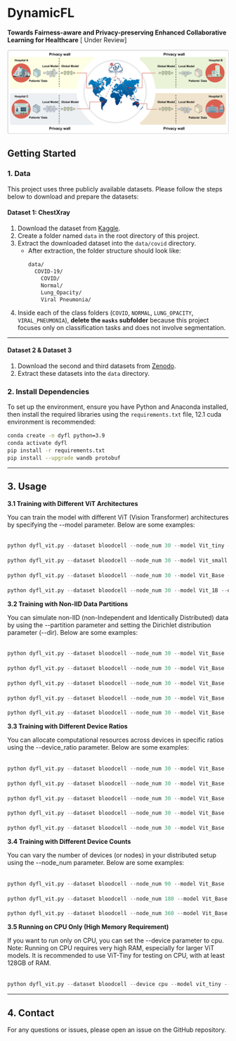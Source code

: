 # DynamicFL
**Towards Fairness-aware and Privacy-preserving Enhanced Collaborative Learning for Healthcare** [ Under Review]

![image](overview.jpg)

## **Getting Started**

### **1. Data**
This project uses three publicly available datasets. Please follow the steps below to download and prepare the datasets:

#### **Dataset 1: ChestXray**  
1. Download the dataset from [Kaggle](https://www.kaggle.com/datasets/tawsifurrahman/covid19-radiography-database/data).  
2. Create a folder named `data` in the root directory of this project.  
3. Extract the downloaded dataset into the `data/covid` directory.  
   - After extraction, the folder structure should look like:  
     ```
     data/
       COVID-19/
         COVID/
         Normal/
         Lung_Opacity/
         Viral Pneumonia/
     ```  
4. Inside each of the class folders (`COVID`, `NORMAL`, `LUNG_OPACITY`, `VIRAL_PNEUMONIA`), **delete the `masks` subfolder** because this project focuses only on classification tasks and does not involve segmentation.  

---

#### **Dataset 2 & Dataset 3**  
1. Download the second and third datasets from [Zenodo](https://zenodo.org/records/10519652).  
2. Extract these datasets into the `data` directory.


### **2. Install Dependencies**
To set up the environment, ensure you have Python and Anaconda installed, then install the required libraries using the `requirements.txt` file, 12.1 cuda environment is recommended:

```bash
conda create -n dyfl python=3.9
conda activate dyfl
pip install -r requirements.txt
pip install --upgrade wandb protobuf

```
---

## **3. Usage**

**3.1 Training with Different ViT Architectures**

You can train the model with different ViT (Vision Transformer) architectures by specifying the --model parameter. Below are some examples:

```python

python dyfl_vit.py --dataset bloodcell --node_num 30 --model Vit_tiny --device cuda:0

python dyfl_vit.py --dataset bloodcell --node_num 30 --model Vit_small --device cuda:0

python dyfl_vit.py --dataset bloodcell --node_num 30 --model Vit_Base --device cuda:0

python dyfl_vit.py --dataset bloodcell --node_num 30 --model Vit_1B --device cuda:0

```

**3.2 Training with Non-IID Data Partitions**

You can simulate non-IID (non-Independent and Identically Distributed) data by using the --partition parameter and setting the Dirichlet distribution parameter (--dir). Below are some examples:


```python

python dyfl_vit.py --dataset bloodcell --node_num 30 --model Vit_Base --device cuda:0 --partition dir --dir 0.1

python dyfl_vit.py --dataset bloodcell --node_num 30 --model Vit_Base --device cuda:0 --partition dir --dir 0.3

python dyfl_vit.py --dataset bloodcell --node_num 30 --model Vit_Base --device cuda:0 --partition dir --dir 0.5

python dyfl_vit.py --dataset bloodcell --node_num 30 --model Vit_Base --device cuda:0 --partition dir --dir 0.7

python dyfl_vit.py --dataset bloodcell --node_num 30 --model Vit_Base --device cuda:0 --partition dir --dir 0.9
```

**3.3 Training with Different Device Ratios**

You can allocate computational resources across devices in specific ratios using the --device_ratio parameter. Below are some examples:

```python

python dyfl_vit.py --dataset bloodcell --node_num 30 --model Vit_Base --device cuda:0 --device_ratio 7:2:1

python dyfl_vit.py --dataset bloodcell --node_num 30 --model Vit_Base --device cuda:0 --device_ratio 5:2:3

python dyfl_vit.py --dataset bloodcell --node_num 30 --model Vit_Base --device cuda:0 --device_ratio 4:1:5

python dyfl_vit.py --dataset bloodcell --node_num 30 --model Vit_Base --device cuda:0 --device_ratio 4:3:3

python dyfl_vit.py --dataset bloodcell --node_num 30 --model Vit_Base --device cuda:0 --device_ratio 3:6:1

```

**3.4 Training with Different Device Counts**

You can vary the number of devices (or nodes) in your distributed setup using the --node_num parameter. Below are some examples:

```python

python dyfl_vit.py --dataset bloodcell --node_num 90 --model Vit_Base --device cuda:0

python dyfl_vit.py --dataset bloodcell --node_num 180 --model Vit_Base --device cuda:0

python dyfl_vit.py --dataset bloodcell --node_num 360 --model Vit_Base --device cuda:0

```

**3.5 Running on CPU Only (High Memory Requirement)**

If you want to run only on CPU, you can set the --device parameter to cpu. Note: Running on CPU requires very high RAM, especially for larger ViT models. It is recommended to use ViT-Tiny for testing on CPU, with at least 128GB of RAM.

```python

python dyfl_vit.py --dataset bloodcell --device cpu --model vit_tiny --wandb 0

```
---

## **4. Contact**

For any questions or issues, please open an issue on the GitHub repository.




